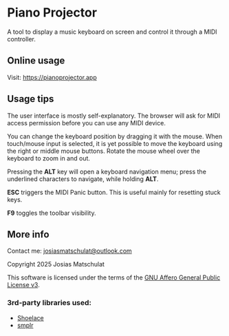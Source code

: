 # Piano Projector

A tool to display a music keyboard on screen and control it through a MIDI controller.

## Online usage

Visit: https://pianoprojector.app

## Usage tips

The user interface is mostly self-explanatory. The browser will ask for MIDI access permission before you can use any MIDI device.

You can change the keyboard position by dragging it with the mouse. When touch/mouse input is selected, it is yet possible to move the keyboard using the right or middle mouse buttons. Rotate the mouse wheel over the keyboard to zoom in and out.

Pressing the **ALT** key will open a keyboard navigation menu; press the underlined characters to navigate, while holding **ALT**.

**ESC** triggers the MIDI Panic button. This is useful mainly for resetting stuck keys.

**F9** toggles the toolbar visibility.

## More info

Contact me: josiasmatschulat@outlook.com

Copyright 2025 Josias Matschulat

This software is licensed under the terms of the [GNU Affero General Public License v3](https://www.gnu.org/licenses/agpl-3.0.html).

### 3rd-party libraries used:

- [Shoelace](https://github.com/shoelace-style/shoelace)
- [smplr](https://github.com/danigb/smplr)
